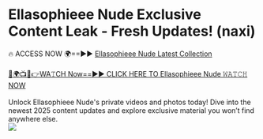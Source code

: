# Ellasophieee Nude Exclusive Content Leak - Fresh Updates! (naxi)

🔥 ACCESS NOW 🌍==►► <a href="https://tinyurl.com/yc657z5k" rel="nofollow">Ellasophieee Nude Latest Collection</a>
<br><br>
[🔴🌍📺📱👉WA𝚃CH Now==►► CLICK HERE TO Ellasophieee Nude 𝚆𝙰𝚃𝙲𝙷 NOW](https://tinyurl.com/yc657z5k)
<br><br>
Unlock Ellasophieee Nude's private videos and photos today! Dive into the newest 2025 content updates and explore exclusive material you won’t find anywhere else.
<br>
<a href="https://tinyurl.com/yc657z5k" rel="nofollow" data-target="animated-image.originalLink"><img src="https://camo.githubusercontent.com/8a4f000d20f83aca3bf7ec5f350d767afa0574a8a352519fd8cfa583a6f93a33/68747470733a2f2f692e696d6775722e636f6d2f644a486b345a712e676966" data-canonical-src="https://i.imgur.com/dJHk4Zq.gif" style="max-width: 100%; display: inline-block;" data-target="animated-image.originalImage"></a>
<br>
